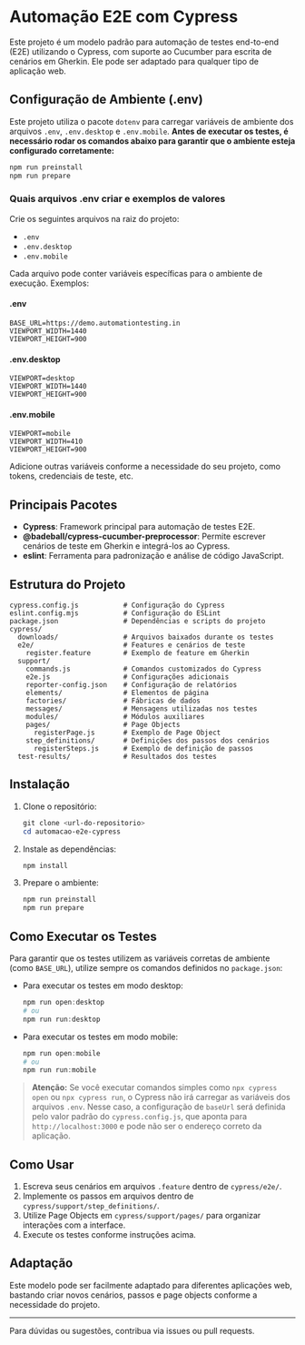 # Automação E2E com Cypress

Este projeto é um modelo padrão para automação de testes end-to-end (E2E) utilizando o Cypress, com suporte ao Cucumber para escrita de cenários em Gherkin. Ele pode ser adaptado para qualquer tipo de aplicação web.

## Configuração de Ambiente (.env)

Este projeto utiliza o pacote `dotenv` para carregar variáveis de ambiente dos arquivos `.env`, `.env.desktop` e `.env.mobile`.
**Antes de executar os testes, é necessário rodar os comandos abaixo para garantir que o ambiente esteja configurado corretamente:**

```powershell
npm run preinstall
npm run prepare
```

### Quais arquivos .env criar e exemplos de valores

Crie os seguintes arquivos na raiz do projeto:

- `.env`
- `.env.desktop`
- `.env.mobile`

Cada arquivo pode conter variáveis específicas para o ambiente de execução. Exemplos:

#### .env

```env
BASE_URL=https://demo.automationtesting.in
VIEWPORT_WIDTH=1440
VIEWPORT_HEIGHT=900
```

#### .env.desktop

```env
VIEWPORT=desktop
VIEWPORT_WIDTH=1440
VIEWPORT_HEIGHT=900
```

#### .env.mobile

```env
VIEWPORT=mobile
VIEWPORT_WIDTH=410
VIEWPORT_HEIGHT=900
```

Adicione outras variáveis conforme a necessidade do seu projeto, como tokens, credenciais de teste, etc.

## Principais Pacotes

- **Cypress**: Framework principal para automação de testes E2E.
- **@badeball/cypress-cucumber-preprocessor**: Permite escrever cenários de teste em Gherkin e integrá-los ao Cypress.
- **eslint**: Ferramenta para padronização e análise de código JavaScript.

## Estrutura do Projeto

```
cypress.config.js           # Configuração do Cypress
eslint.config.mjs           # Configuração do ESLint
package.json                # Dependências e scripts do projeto
cypress/
  downloads/                # Arquivos baixados durante os testes
  e2e/                      # Features e cenários de teste
    register.feature        # Exemplo de feature em Gherkin
  support/
    commands.js             # Comandos customizados do Cypress
    e2e.js                  # Configurações adicionais
    reporter-config.json    # Configuração de relatórios
    elements/               # Elementos de página
    factories/              # Fábricas de dados
    messages/               # Mensagens utilizadas nos testes
    modules/                # Módulos auxiliares
    pages/                  # Page Objects
      registerPage.js       # Exemplo de Page Object
    step_definitions/       # Definições dos passos dos cenários
      registerSteps.js      # Exemplo de definição de passos
  test-results/             # Resultados dos testes
```

## Instalação

1. Clone o repositório:
   ```powershell
   git clone <url-do-repositorio>
   cd automacao-e2e-cypress
   ```
2. Instale as dependências:

   ```powershell
   npm install
   ```

3. Prepare o ambiente:
   ```powershell
   npm run preinstall
   npm run prepare
   ```

## Como Executar os Testes

Para garantir que os testes utilizem as variáveis corretas de ambiente (como `BASE_URL`), utilize sempre os comandos definidos no `package.json`:

- Para executar os testes em modo desktop:
  ```powershell
  npm run open:desktop
  # ou
  npm run run:desktop
  ```
- Para executar os testes em modo mobile:
  ```powershell
  npm run open:mobile
  # ou
  npm run run:mobile
  ```

> **Atenção:**
> Se você executar comandos simples como `npx cypress open` ou `npx cypress run`, o Cypress não irá carregar as variáveis dos arquivos `.env`.
> Nesse caso, a configuração de `baseUrl` será definida pelo valor padrão do `cypress.config.js`, que aponta para `http://localhost:3000` e pode não ser o endereço correto da aplicação.

## Como Usar

1. Escreva seus cenários em arquivos `.feature` dentro de `cypress/e2e/`.
2. Implemente os passos em arquivos dentro de `cypress/support/step_definitions/`.
3. Utilize Page Objects em `cypress/support/pages/` para organizar interações com a interface.
4. Execute os testes conforme instruções acima.

## Adaptação

Este modelo pode ser facilmente adaptado para diferentes aplicações web, bastando criar novos cenários, passos e page objects conforme a necessidade do projeto.

---

Para dúvidas ou sugestões, contribua via issues ou pull requests.
